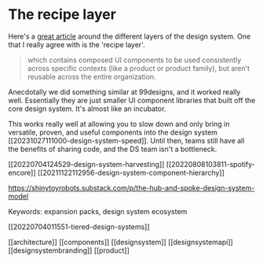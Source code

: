 # The recipe layer

Here's a [great article](https://bigmedium.com/ideas/design-system-ecosystem.html) around the different layers of the design system. One that I really agree with is the 'recipe layer'.
>which contains composed UI components to be used consistently across specific contexts (like a product or product family), but aren’t reusable across the entire organization.

Anecdotally we did something similar at 99designs, and it worked really well. Essentially they are just smaller UI component libraries that built off the core design system. It's almost like an incubator.

This works really well at allowing you to slow down and only bring in versatile, proven, and useful components into the design system [[20231027111000-design-system-speed]]. Until then, teams still have all the benefits of sharing code, and the DS team isn't a bottleneck.

[[20220704124529-design-system-harvesting]]
[[20220808103811-spotify-encore]]
[[20211122112956-design-system-component-hierarchy]]

https://shinytoyrobots.substack.com/p/the-hub-and-spoke-design-system-model

Keywords: expansion packs, design system ecosystem

[[20220704011551-tiered-design-systems]]

[[architecture]]
[[components]]
[[designsystem]]
[[designsystemapi]]
[[designsystembranding]]
[[product]]
